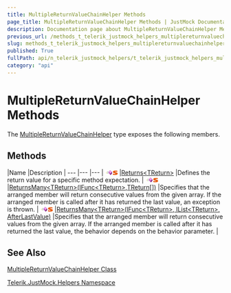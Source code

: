 ```yaml
---
title: MultipleReturnValueChainHelper Methods
page_title: MultipleReturnValueChainHelper Methods | JustMock Documentation
description: Documentation page about MultipleReturnValueChainHelper Methods.
previous_url: /methods_t_telerik_justmock_helpers_multiplereturnvaluechainhelper.html
slug: methods_t_telerik_justmock_helpers_multiplereturnvaluechainhelper
published: True
fullPath: api/n_telerik_justmock_helpers/t_telerik_justmock_helpers_multiplereturnvaluechainhelper/methods_t_telerik_justmock_helpers_multiplereturnvaluechainhelper/methods_t_telerik_justmock_helpers_multiplereturnvaluechainhelper
category: "api"
---
```


# MultipleReturnValueChainHelper Methods



The [MultipleReturnValueChainHelper](t_telerik_justmock_helpers_multiplereturnvaluechainhelper) type exposes the following members.

## Methods



 |Name |Description |
--- |--- |--- |
![Public method](/icons/pubmethod.gif)![Static member](/icons/static.gif) |[Returns&lt;TReturn&gt;](m_telerik_justmock_helpers_multiplereturnvaluechainhelper_returns__1) |Defines the return value for a specific method expectation. |
![Public method](/icons/pubmethod.gif)![Static member](/icons/static.gif) |[ReturnsMany&lt;TReturn&gt;(IFunc&lt;TReturn&gt;,TReturn[])](m_telerik_justmock_helpers_multiplereturnvaluechainhelper_returnsmany__1_1) |Specifies that the arranged member will return consecutive values from the given array. If the arranged member is called after it has returned the last value, an exception is thrown. |
![Public method](/icons/pubmethod.gif)![Static member](/icons/static.gif) |[ReturnsMany&lt;TReturn&gt;(IFunc&lt;TReturn&gt;, IList&lt;TReturn&gt;, AfterLastValue)](m_telerik_justmock_helpers_multiplereturnvaluechainhelper_returnsmany__1) |Specifies that the arranged member will return consecutive values from the given array. If the arranged member is called after it has returned the last value, the behavior depends on the behavior parameter. |


## See Also



 [MultipleReturnValueChainHelper Class](t_telerik_justmock_helpers_multiplereturnvaluechainhelper) 

 [Telerik.JustMock.Helpers Namespace](n_telerik_justmock_helpers) 




